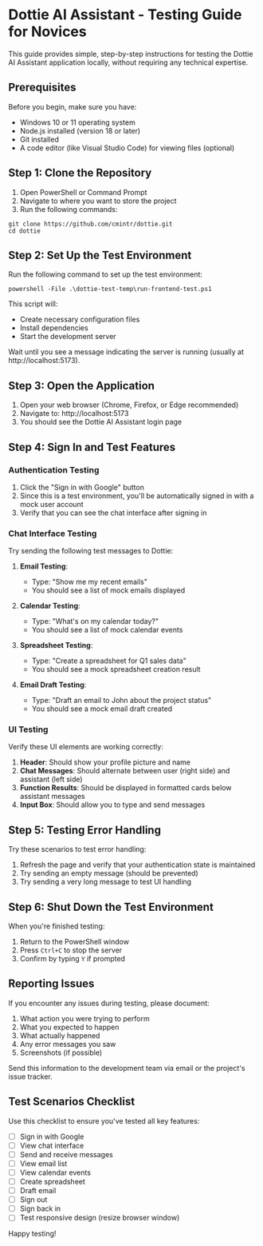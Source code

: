 # Dottie AI Assistant - Testing Guide for Novices

This guide provides simple, step-by-step instructions for testing the Dottie AI Assistant application locally, without requiring any technical expertise.

## Prerequisites

Before you begin, make sure you have:

- Windows 10 or 11 operating system
- Node.js installed (version 18 or later)
- Git installed
- A code editor (like Visual Studio Code) for viewing files (optional)

## Step 1: Clone the Repository

1. Open PowerShell or Command Prompt
2. Navigate to where you want to store the project
3. Run the following commands:

```
git clone https://github.com/cmintr/dottie.git
cd dottie
```

## Step 2: Set Up the Test Environment

Run the following command to set up the test environment:

```
powershell -File .\dottie-test-temp\run-frontend-test.ps1
```

This script will:
- Create necessary configuration files
- Install dependencies
- Start the development server

Wait until you see a message indicating the server is running (usually at http://localhost:5173).

## Step 3: Open the Application

1. Open your web browser (Chrome, Firefox, or Edge recommended)
2. Navigate to: http://localhost:5173
3. You should see the Dottie AI Assistant login page

## Step 4: Sign In and Test Features

### Authentication Testing

1. Click the "Sign in with Google" button
2. Since this is a test environment, you'll be automatically signed in with a mock user account
3. Verify that you can see the chat interface after signing in

### Chat Interface Testing

Try sending the following test messages to Dottie:

1. **Email Testing**:
   - Type: "Show me my recent emails"
   - You should see a list of mock emails displayed

2. **Calendar Testing**:
   - Type: "What's on my calendar today?"
   - You should see a list of mock calendar events

3. **Spreadsheet Testing**:
   - Type: "Create a spreadsheet for Q1 sales data"
   - You should see a mock spreadsheet creation result

4. **Email Draft Testing**:
   - Type: "Draft an email to John about the project status"
   - You should see a mock email draft created

### UI Testing

Verify these UI elements are working correctly:

1. **Header**: Should show your profile picture and name
2. **Chat Messages**: Should alternate between user (right side) and assistant (left side)
3. **Function Results**: Should be displayed in formatted cards below assistant messages
4. **Input Box**: Should allow you to type and send messages

## Step 5: Testing Error Handling

Try these scenarios to test error handling:

1. Refresh the page and verify that your authentication state is maintained
2. Try sending an empty message (should be prevented)
3. Try sending a very long message to test UI handling

## Step 6: Shut Down the Test Environment

When you're finished testing:

1. Return to the PowerShell window
2. Press `Ctrl+C` to stop the server
3. Confirm by typing `Y` if prompted

## Reporting Issues

If you encounter any issues during testing, please document:

1. What action you were trying to perform
2. What you expected to happen
3. What actually happened
4. Any error messages you saw
5. Screenshots (if possible)

Send this information to the development team via email or the project's issue tracker.

## Test Scenarios Checklist

Use this checklist to ensure you've tested all key features:

- [ ] Sign in with Google
- [ ] View chat interface
- [ ] Send and receive messages
- [ ] View email list
- [ ] View calendar events
- [ ] Create spreadsheet
- [ ] Draft email
- [ ] Sign out
- [ ] Sign back in
- [ ] Test responsive design (resize browser window)

Happy testing!
